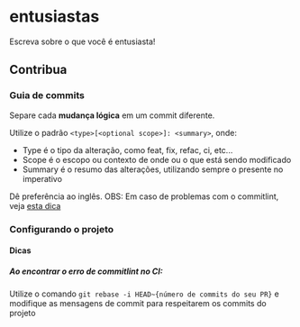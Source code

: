 # entusiastas

Escreva sobre o que você é entusiasta!

## Contribua

### Guia de commits

Separe cada **mudança lógica** em um commit diferente.

Utilize o padrão `<type>[<optional scope>]: <summary>`, onde:

- Type é o tipo da alteração, como feat, fix, refac, ci, etc...
- Scope é o escopo ou contexto de onde ou o que está sendo modificado
- Summary é o resumo das alterações, utilizando sempre o presente no imperativo

Dê preferência ao inglês.
OBS: Em caso de problemas com o commitlint, veja [esta dica](https://github.com/ItanuRomero/entusiastas/README.md#ao-encontrar-o-erro-de-commitlint-no-ci)

### Configurando o projeto

#### Dicas

##### Ao encontrar o erro de commitlint no CI:

Utilize o comando `git rebase -i HEAD~{número de commits do seu PR}` e modifique as mensagens de commit para respeitarem os commits do projeto

